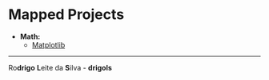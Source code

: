 # Mapped Projects

 - **Math:**
   - [Matplotlib](modules/matplotlib)

---

Ro**drigo** **L**eite da **S**ilva - **drigols**
